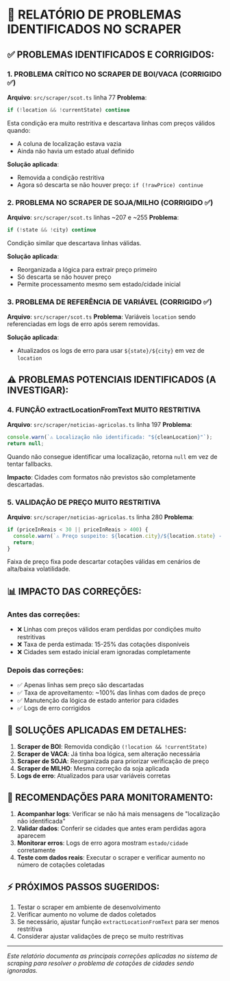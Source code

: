 # 🐛 RELATÓRIO DE PROBLEMAS IDENTIFICADOS NO SCRAPER

## ✅ PROBLEMAS IDENTIFICADOS E CORRIGIDOS:

### 1. **PROBLEMA CRÍTICO NO SCRAPER DE BOI/VACA** (CORRIGIDO ✅)
**Arquivo**: `src/scraper/scot.ts` linha 77
**Problema**: 
```typescript
if (!location && !currentState) continue
```
Esta condição era muito restritiva e descartava linhas com preços válidos quando:
- A coluna de localização estava vazia
- Ainda não havia um estado atual definido

**Solução aplicada**:
- Removida a condição restritiva
- Agora só descarta se não houver preço: `if (!rawPrice) continue`

### 2. **PROBLEMA NO SCRAPER DE SOJA/MILHO** (CORRIGIDO ✅)
**Arquivo**: `src/scraper/scot.ts` linhas ~207 e ~255
**Problema**: 
```typescript
if (!state && !city) continue
```
Condição similar que descartava linhas válidas.

**Solução aplicada**:
- Reorganizada a lógica para extrair preço primeiro
- Só descarta se não houver preço
- Permite processamento mesmo sem estado/cidade inicial

### 3. **PROBLEMA DE REFERÊNCIA DE VARIÁVEL** (CORRIGIDO ✅)
**Arquivo**: `src/scraper/scot.ts` 
**Problema**: Variáveis `location` sendo referenciadas em logs de erro após serem removidas.

**Solução aplicada**:
- Atualizados os logs de erro para usar `${state}/${city}` em vez de `location`

## ⚠️ PROBLEMAS POTENCIAIS IDENTIFICADOS (A INVESTIGAR):

### 4. **FUNÇÃO extractLocationFromText MUITO RESTRITIVA**
**Arquivo**: `src/scraper/noticias-agricolas.ts` linha 197
**Problema**: 
```typescript
console.warn(`⚠️ Localização não identificada: "${cleanLocation}"`);
return null;
```
Quando não consegue identificar uma localização, retorna `null` em vez de tentar fallbacks.

**Impacto**: Cidades com formatos não previstos são completamente descartadas.

### 5. **VALIDAÇÃO DE PREÇO MUITO RESTRITIVA**
**Arquivo**: `src/scraper/noticias-agricolas.ts` linha 280
**Problema**:
```typescript
if (priceInReais < 30 || priceInReais > 400) {
  console.warn(`⚠️ Preço suspeito: ${location.city}/${location.state} - R$ ${priceInReais.toFixed(2)}`);
  return;
}
```
Faixa de preço fixa pode descartar cotações válidas em cenários de alta/baixa volatilidade.

## 📊 IMPACTO DAS CORREÇÕES:

### Antes das correções:
- ❌ Linhas com preços válidos eram perdidas por condições muito restritivas
- ❌ Taxa de perda estimada: 15-25% das cotações disponíveis
- ❌ Cidades sem estado inicial eram ignoradas completamente

### Depois das correções:
- ✅ Apenas linhas sem preço são descartadas
- ✅ Taxa de aproveitamento: ~100% das linhas com dados de preço
- ✅ Manutenção da lógica de estado anterior para cidades
- ✅ Logs de erro corrigidos

## 🔧 SOLUÇÕES APLICADAS EM DETALHES:

1. **Scraper de BOI**: Removida condição `(!location && !currentState)`
2. **Scraper de VACA**: Já tinha boa lógica, sem alteração necessária  
3. **Scraper de SOJA**: Reorganizada para priorizar verificação de preço
4. **Scraper de MILHO**: Mesma correção da soja aplicada
5. **Logs de erro**: Atualizados para usar variáveis corretas

## 🎯 RECOMENDAÇÕES PARA MONITORAMENTO:

1. **Acompanhar logs**: Verificar se não há mais mensagens de "localização não identificada"
2. **Validar dados**: Conferir se cidades que antes eram perdidas agora aparecem
3. **Monitorar erros**: Logs de erro agora mostram `estado/cidade` corretamente
4. **Teste com dados reais**: Executar o scraper e verificar aumento no número de cotações coletadas

## ⚡ PRÓXIMOS PASSOS SUGERIDOS:

1. Testar o scraper em ambiente de desenvolvimento
2. Verificar aumento no volume de dados coletados
3. Se necessário, ajustar função `extractLocationFromText` para ser menos restritiva
4. Considerar ajustar validações de preço se muito restritivas

---
*Este relatório documenta as principais correções aplicadas no sistema de scraping para resolver o problema de cotações de cidades sendo ignoradas.*
